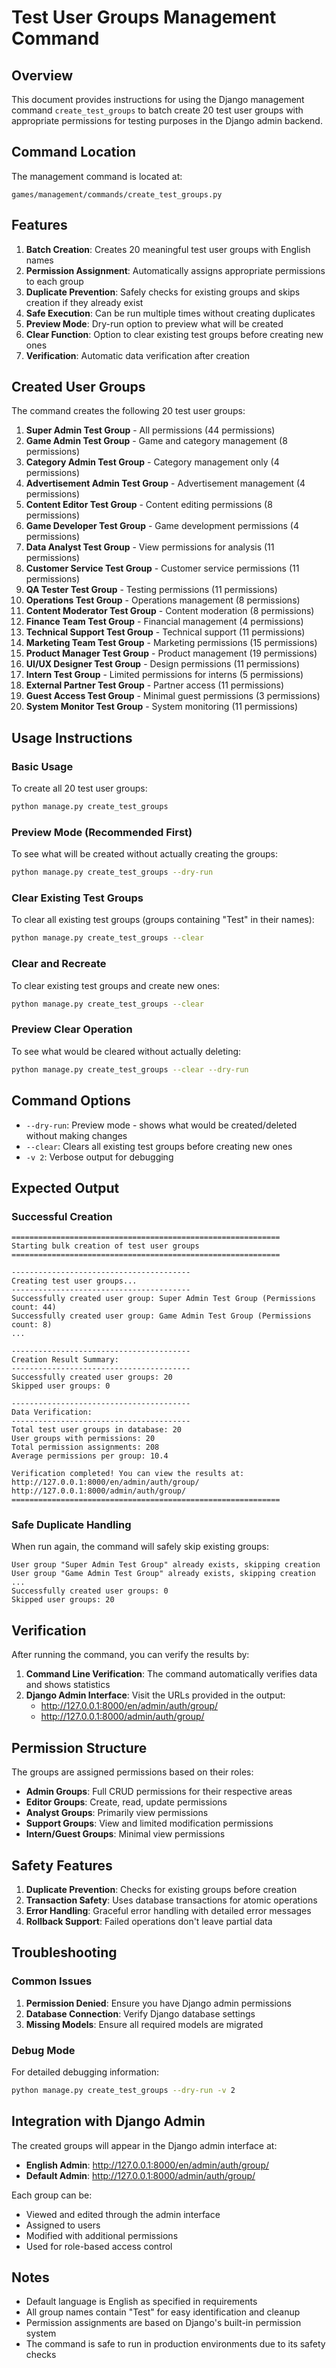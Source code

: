 # Test User Groups Management Command

## Overview

This document provides instructions for using the Django management command `create_test_groups` to batch create 20 test user groups with appropriate permissions for testing purposes in the Django admin backend.

## Command Location

The management command is located at:
```
games/management/commands/create_test_groups.py
```

## Features

1. **Batch Creation**: Creates 20 meaningful test user groups with English names
2. **Permission Assignment**: Automatically assigns appropriate permissions to each group
3. **Duplicate Prevention**: Safely checks for existing groups and skips creation if they already exist
4. **Safe Execution**: Can be run multiple times without creating duplicates
5. **Preview Mode**: Dry-run option to preview what will be created
6. **Clear Function**: Option to clear existing test groups before creating new ones
7. **Verification**: Automatic data verification after creation

## Created User Groups

The command creates the following 20 test user groups:

1. **Super Admin Test Group** - All permissions (44 permissions)
2. **Game Admin Test Group** - Game and category management (8 permissions)
3. **Category Admin Test Group** - Category management only (4 permissions)
4. **Advertisement Admin Test Group** - Advertisement management (4 permissions)
5. **Content Editor Test Group** - Content editing permissions (8 permissions)
6. **Game Developer Test Group** - Game development permissions (4 permissions)
7. **Data Analyst Test Group** - View permissions for analysis (11 permissions)
8. **Customer Service Test Group** - Customer service permissions (11 permissions)
9. **QA Tester Test Group** - Testing permissions (11 permissions)
10. **Operations Test Group** - Operations management (8 permissions)
11. **Content Moderator Test Group** - Content moderation (8 permissions)
12. **Finance Team Test Group** - Financial management (4 permissions)
13. **Technical Support Test Group** - Technical support (11 permissions)
14. **Marketing Team Test Group** - Marketing permissions (15 permissions)
15. **Product Manager Test Group** - Product management (19 permissions)
16. **UI/UX Designer Test Group** - Design permissions (11 permissions)
17. **Intern Test Group** - Limited permissions for interns (5 permissions)
18. **External Partner Test Group** - Partner access (11 permissions)
19. **Guest Access Test Group** - Minimal guest permissions (3 permissions)
20. **System Monitor Test Group** - System monitoring (11 permissions)

## Usage Instructions

### Basic Usage

To create all 20 test user groups:

```bash
python manage.py create_test_groups
```

### Preview Mode (Recommended First)

To see what will be created without actually creating the groups:

```bash
python manage.py create_test_groups --dry-run
```

### Clear Existing Test Groups

To clear all existing test groups (groups containing "Test" in their names):

```bash
python manage.py create_test_groups --clear
```

### Clear and Recreate

To clear existing test groups and create new ones:

```bash
python manage.py create_test_groups --clear
```

### Preview Clear Operation

To see what would be cleared without actually deleting:

```bash
python manage.py create_test_groups --clear --dry-run
```

## Command Options

- `--dry-run`: Preview mode - shows what would be created/deleted without making changes
- `--clear`: Clears all existing test groups before creating new ones
- `-v 2`: Verbose output for debugging

## Expected Output

### Successful Creation
```
============================================================
Starting bulk creation of test user groups
============================================================

----------------------------------------
Creating test user groups...
----------------------------------------
Successfully created user group: Super Admin Test Group (Permissions count: 44)
Successfully created user group: Game Admin Test Group (Permissions count: 8)
...

----------------------------------------
Creation Result Summary:
----------------------------------------
Successfully created user groups: 20
Skipped user groups: 0

----------------------------------------
Data Verification:
----------------------------------------
Total test user groups in database: 20
User groups with permissions: 20
Total permission assignments: 208
Average permissions per group: 10.4

Verification completed! You can view the results at:
http://127.0.0.1:8000/en/admin/auth/group/
http://127.0.0.1:8000/admin/auth/group/
============================================================
```

### Safe Duplicate Handling
When run again, the command will safely skip existing groups:
```
User group "Super Admin Test Group" already exists, skipping creation
User group "Game Admin Test Group" already exists, skipping creation
...
Successfully created user groups: 0
Skipped user groups: 20
```

## Verification

After running the command, you can verify the results by:

1. **Command Line Verification**: The command automatically verifies data and shows statistics
2. **Django Admin Interface**: Visit the URLs provided in the output:
   - http://127.0.0.1:8000/en/admin/auth/group/
   - http://127.0.0.1:8000/admin/auth/group/

## Permission Structure

The groups are assigned permissions based on their roles:

- **Admin Groups**: Full CRUD permissions for their respective areas
- **Editor Groups**: Create, read, update permissions
- **Analyst Groups**: Primarily view permissions
- **Support Groups**: View and limited modification permissions
- **Intern/Guest Groups**: Minimal view permissions

## Safety Features

1. **Duplicate Prevention**: Checks for existing groups before creation
2. **Transaction Safety**: Uses database transactions for atomic operations
3. **Error Handling**: Graceful error handling with detailed error messages
4. **Rollback Support**: Failed operations don't leave partial data

## Troubleshooting

### Common Issues

1. **Permission Denied**: Ensure you have Django admin permissions
2. **Database Connection**: Verify Django database settings
3. **Missing Models**: Ensure all required models are migrated

### Debug Mode

For detailed debugging information:
```bash
python manage.py create_test_groups --dry-run -v 2
```

## Integration with Django Admin

The created groups will appear in the Django admin interface at:
- **English Admin**: http://127.0.0.1:8000/en/admin/auth/group/
- **Default Admin**: http://127.0.0.1:8000/admin/auth/group/

Each group can be:
- Viewed and edited through the admin interface
- Assigned to users
- Modified with additional permissions
- Used for role-based access control

## Notes

- Default language is English as specified in requirements
- All group names contain "Test" for easy identification and cleanup
- Permission assignments are based on Django's built-in permission system
- The command is safe to run in production environments due to its safety checks
